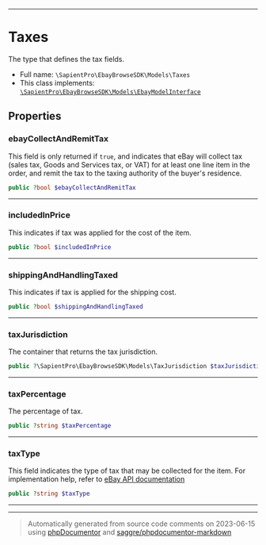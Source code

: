 ***

# Taxes

The type that defines the tax fields.



* Full name: `\SapientPro\EbayBrowseSDK\Models\Taxes`
* This class implements:
[`\SapientPro\EbayBrowseSDK\Models\EbayModelInterface`](./EbayModelInterface.md)



## Properties


### ebayCollectAndRemitTax

This field is only returned if <code>true</code>, and indicates that eBay will collect tax (sales tax, Goods and Services tax, or VAT) for at least one line item in the order, and remit the tax to the taxing authority of the buyer's residence.

```php
public ?bool $ebayCollectAndRemitTax
```






***

### includedInPrice

This indicates if tax was applied for the cost of the item.

```php
public ?bool $includedInPrice
```






***

### shippingAndHandlingTaxed

This indicates if tax is applied for the shipping cost.

```php
public ?bool $shippingAndHandlingTaxed
```






***

### taxJurisdiction

The container that returns the tax jurisdiction.

```php
public ?\SapientPro\EbayBrowseSDK\Models\TaxJurisdiction $taxJurisdiction
```






***

### taxPercentage

The percentage of tax.

```php
public ?string $taxPercentage
```






***

### taxType

This field indicates the type of tax that may be collected for the item. For implementation help, refer to <a href='https://developer.ebay.com/api-docs/buy/browse/types/gct:TaxType'>eBay API documentation</a>

```php
public ?string $taxType
```






***



***
> Automatically generated from source code comments on 2023-06-15 using [phpDocumentor](http://www.phpdoc.org/) and [saggre/phpdocumentor-markdown](https://github.com/Saggre/phpDocumentor-markdown)

